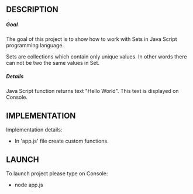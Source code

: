 DESCRIPTION
-----------

##### Goal
The goal of this project is to show how to work with Sets in Java Script programming language.

Sets are collections which contain only unique values. In other words there can not be two the same values in Set.

##### Details
Java Script function returns text "Hello World". This text is displayed on Console.


IMPLEMENTATION
-----------

Implementation details:
* In 'app.js' file create custom functions.
  

LAUNCH
------

To launch project please type on Console:
* node app.js